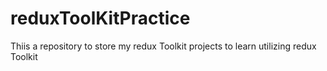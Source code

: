 # reduxToolKitPractice
Thiis a repository to store my redux Toolkit projects to learn utilizing redux Toolkit
